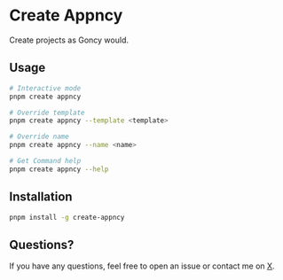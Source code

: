 # Create Appncy

Create projects as Goncy would.

## Usage

```bash
# Interactive mode
pnpm create appncy

# Override template
pnpm create appncy --template <template>

# Override name
pnpm create appncy --name <name>

# Get Command help
pnpm create appncy --help
```

## Installation

```bash
pnpm install -g create-appncy
```

## Questions?

If you have any questions, feel free to open an issue or contact me on [X](https://x.com/goncy).
